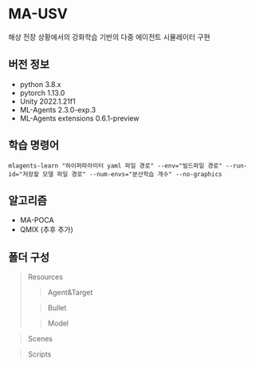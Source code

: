 # MA-USV
해상 전장 상황에서의 강화학습 기반의 다중 에이전트 시뮬레이터 구현

## 버전 정보
* python 3.8.x
* pytorch 1.13.0
* Unity 2022.1.21f1
* ML-Agents 2.3.0-exp.3
* ML-Agents extensions 0.6.1-preview

## 학습 명령어
<pre><code>mlagents-learn "하이퍼파라미터 yaml 파일 경로" --env="빌드파일 경로" --run-id="저장할 모델 파일 경로" --num-envs="분산학습 개수" --no-graphics</code></pre>

## 알고리즘
* MA-POCA
* QMIX (추후 추가)

## 폴더 구성
> Resources
>   > Agent&Target
> 
>   > Bullet
>
>   > Model

> Scenes

> Scripts